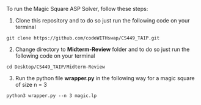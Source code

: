 To run the Magic Square ASP Solver, follow these steps:

1. Clone this repository and to do so just run the following code on your terminal
~~~
git clone https://github.com/codeWITHswap/CS449_TAIP.git
~~~
2. Change directory to **Midterm-Review** folder and to do so just run the following code on your terminal
~~~
cd Desktop/CS449_TAIP/Midterm-Review
~~~
3. Run the python file **wrapper.py** in the following way for a magic square of size n = 3
~~~
python3 wrapper.py --n 3 magic.lp
~~~


